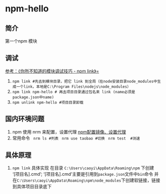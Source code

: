 # npm-hello

## 简介
第一个npm 模块

## 调试
[参考：《你所不知道的模块调试技巧 - npm link》=](https://github.com/atian25/blog/issues/17)

1. `npm link #先去到模块目录，把它 link 到全局（在node安装目录node_modules中生成一个link，本地是C:\Program Files\nodejs\node_modules）`
2. `npm link npm-hello # 再去项目目录通过包名来 link (name必须是 package.json中name)`
3. `npm unlink npm-hello #项目目录卸载`


## 国内环境问题
1. npm 使用 nrm 来配置，设置代理 [npm配置镜像、设置代理](https://segmentfault.com/a/1190000002589144)
2. 常用命令
   ` nrm ls #列表`
   ` nrm use taobao #切换`
   ` nrm test  #测速`


## 具体原理
1. `npm link` 具体实现
    在目录 `C:\Users\caoyi\AppData\Roaming\npm` 下创建 ‘[项目名].cmd’;
    ‘[项目名].cmd’主要是引用到`package.json`文件中`bin`命令
    并在`C:\Users\caoyi\AppData\Roaming\npm\node_modules`下创建软链接，链接到具体项目目录底下